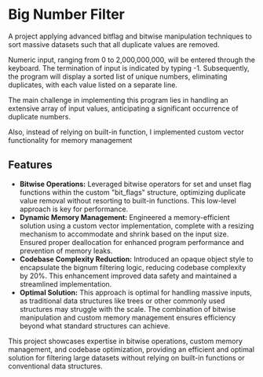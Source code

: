 <h1>Big Number Filter</h1>
<p>A project applying advanced bitflag and bitwise manipulation techniques to sort massive datasets such that all duplicate values are 
removed.</p>
<p> Numeric input, ranging from 0 to 2,000,000,000, will be entered through the keyboard. The termination of input is indicated by typing -1. Subsequently, the program will display a sorted list of unique numbers, eliminating duplicates, with each value listed on a separate line. </p>
<p>The main challenge in implementing this program lies in handling an extensive array of input values, anticipating a significant occurrence of duplicate numbers. </p>
<p>Also, instead of relying on built-in function, I implemented custom vector functionality for memory management</p>
<h2>Features</h2>

- <b>Bitwise Operations:</b> Leveraged bitwise operators for set and unset flag functions within the custom "bit_flags" structure, optimizing duplicate value removal without resorting to built-in functions. This low-level approach is key for performance.
- <b>Dynamic Memory Management:</b> Engineered a memory-efficient solution using a custom vector implementation, complete with a resizing mechanism to accommodate and shrink based on the input size. Ensured proper deallocation for enhanced program performance and prevention of memory leaks.
- <b>Codebase Complexity Reduction:</b> Introduced an opaque object style to encapsulate the bignum filtering logic, reducing codebase complexity by 20%. This enhancement improved data safety and maintained a streamlined implementation.
- <b>Optimal Solution:</b> This approach is optimal for handling massive inputs, as traditional data structures like trees or other commonly used structures may struggle with the scale. The combination of bitwise manipulation and custom memory management ensures efficiency beyond what standard structures can achieve.

This project showcases expertise in bitwise operations, custom memory management, and codebase optimization, providing an efficient and optimal solution for filtering large datasets without relying on built-in functions or conventional data structures.

